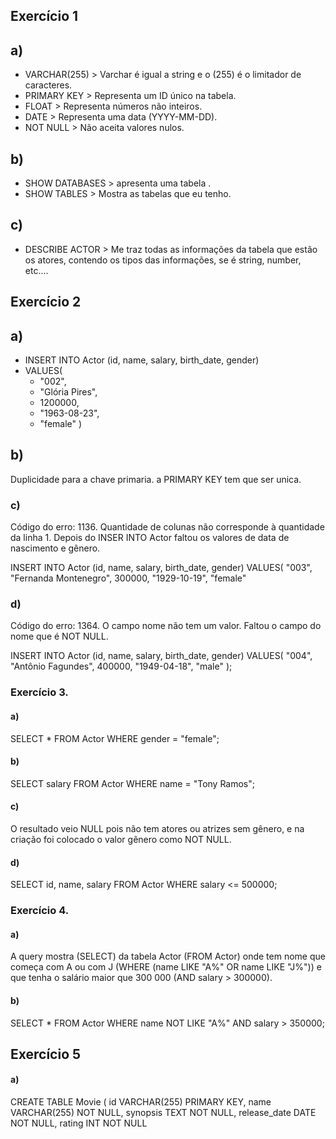 ## Exercício 1

## a)

- VARCHAR(255) > Varchar é igual a string e o (255) é o limitador de caracteres.
- PRIMARY KEY > Representa um ID único na tabela.
- FLOAT > Representa números não inteiros.
- DATE > Representa uma data (YYYY-MM-DD).
- NOT NULL > Não aceita valores nulos.

## b)

- SHOW DATABASES > apresenta uma tabela .
- SHOW TABLES > Mostra as tabelas que eu tenho.

## c)

- DESCRIBE ACTOR > Me traz todas as informações da tabela que estão os atores, contendo os tipos das informações, se é string, number, etc....

## Exercício 2

## a)

* INSERT INTO Actor (id, name, salary, birth_date, gender)
* VALUES(
  * "002", 
  * "Glória Pires",
  * 1200000,
  * "1963-08-23", 
  * "female"
)
## b)
Duplicidade para a chave primaria.
a PRIMARY KEY tem que ser unica.
### c)
Código do erro: 1136. Quantidade de colunas não corresponde à quantidade da linha 1.
 Depois do INSER INTO Actor faltou os valores de data de nascimento e gênero. 

INSERT INTO Actor (id, name, salary, birth_date, gender)
VALUES(
  "003", 
  "Fernanda Montenegro",
  300000,
  "1929-10-19", 
  "female"
  ### d)
Código do erro: 1364. O campo nome não tem um valor.
Faltou o campo do nome que é NOT NULL.

INSERT INTO Actor (id, name, salary, birth_date, gender)
VALUES(
  "004",
  "Antônio Fagundes",
  400000,
  "1949-04-18", 
  "male"
);
### Exercício 3.

#### a)
SELECT * FROM Actor
WHERE gender = "female";
#### b)
SELECT salary FROM Actor
WHERE name = "Tony Ramos";

#### c)
O resultado veio  NULL pois não tem atores ou atrizes sem gênero, e na criação foi colocado o valor gênero como NOT NULL.

#### d)
SELECT id, name, salary FROM Actor
WHERE salary <= 500000;
### Exercício 4.

#### a)
A query mostra (SELECT) da tabela Actor (FROM Actor) onde tem nome que começa com A ou com J (WHERE (name LIKE "A%" OR name LIKE "J%")) e que tenha o salário
maior que 300 000 (AND salary > 300000).

#### b)
SELECT * FROM Actor
WHERE name NOT LIKE "A%" AND salary > 350000;

## Exercício 5
#### a)
CREATE TABLE Movie (
	id VARCHAR(255) PRIMARY KEY,
	name VARCHAR(255) NOT NULL, 
	synopsis TEXT NOT NULL, 
	release_date DATE NOT NULL,
	rating INT NOT NULL
